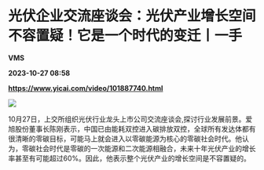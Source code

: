 # 光伏企业交流座谈会：光伏产业增长空间不容置疑！它是一个时代的变迁丨一手
**VMS**

**2023-10-27 08:58**

**https://www.yicai.com/video/101887740.html**

![](http://imgcdn.yicai.com/vms-new/2023/10/a30cde9e-f121-4bc8-9fbb-d6e97836495b.jpg) 

10月27日，上交所组织光伏行业龙头上市公司交流座谈会,探讨行业发展前景。爱旭股份董事长陈刚表示，中国已由能耗双控进入碳排放双控，全球所有发达体都有很清晰的零碳目标，可能马上就会进入以零碳能源为核心的零碳社会时代。他认为，零碳社会时代是零碳的一次能源和二次能源相融合，未来十年光伏产业的增长率甚至有可能超过60%。因此，他表示整个光伏产业的增长空间是不容置疑的。